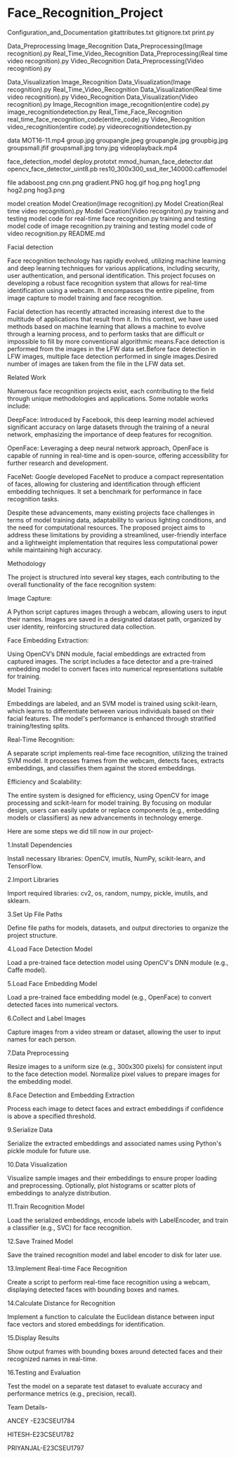 # Face_Recognition_Project

Configuration_and_Documentation
gitattributes.txt
gitignore.txt
print.py


Data_Preprocessing
Image_Recognition
Data_Preprocessing(Image recognition).py
Real_Time_Video_Recognition
Data_Preprocessing(Real time video recognition).py
Video_Recognition
Data_Preprocessing(Video recognition).py

Data_Visualization
Image_Recognition
Data_Visualization(Image recognition).py
Real_Time_Video_Recognition
Data_Visualization(Real time video recognition).py
Video_Recognition
Data_Visualization(Video recognition).py
Image_Recognition
image_recognition(entire code).py
image_recognitiondetection.py
Real_Time_Face_Recognition
real_time_face_recognition_code(entire_code).py
Video_Recognition
video_recognition(entire code).py
videorecognitiondetection.py


data
MOT16-11.mp4
group.jpg
groupangle.jpeg
groupangle.jpg
groupbig.jpg
groupsmall.jfif
groupsmall.jpg
tony.jpg
videoplayback.mp4

face_detection_model
deploy.prototxt
mmod_human_face_detector.dat
opencv_face_detector_uint8.pb
res10_300x300_ssd_iter_140000.caffemodel

file
adaboost.png
cnn.png
gradient.PNG
hog.gif
hog.png
hog1.png
hog2.png
hog3.png


model creation
Model Creation(Image recognition).py
Model Creation(Real time video recognition).py
Model Creation(Video recogniton).py
training and testing model code for real-time face recognition.py
training and testing model code of image recognition.py
training and testing model code of video recognition.py
README.md










Facial detection

 

Face recognition technology has rapidly evolved, utilizing machine learning and deep learning techniques for various applications, including security, user authentication, and personal identification. This project focuses on developing a robust face recognition system that allows for real-time identification using a webcam. It encompasses the entire pipeline, from image capture to model training and face recognition.

Facial detection has recently attracted increasing interest due to the multitude of applications that result from it. In this context, we have used methods based on machine learning that allows a machine to evolve through a learning process, and to perform tasks that are difficult or impossible to fill by more conventional algorithmic means.Face detection is performed from the images in the LFW data set.Before face detection in LFW images, multiple face detection performed in single images.Desired number of images are taken from the file in the LFW data set.

 

Related Work

Numerous face recognition projects exist, each contributing to the field through unique methodologies and applications. Some notable works include:

 

DeepFace: Introduced by Facebook, this deep learning model achieved significant accuracy on large datasets through the training of a neural network, emphasizing the importance of deep features for recognition.

 

OpenFace: Leveraging a deep neural network approach, OpenFace is capable of running in real-time and is open-source, offering accessibility for further research and development.

 

FaceNet: Google developed FaceNet to produce a compact representation of faces, allowing for clustering and identification through efficient embedding techniques. It set a benchmark for performance in face recognition tasks.

 

Despite these advancements, many existing projects face challenges in terms of model training data, adaptability to various lighting conditions, and the need for computational resources. The proposed project aims to address these limitations by providing a streamlined, user-friendly interface and a lightweight implementation that requires less computational power while maintaining high accuracy.

 

Methodology

The project is structured into several key stages, each contributing to the overall functionality of the face recognition system:

 

Image Capture:

A Python script captures images through a webcam, allowing users to input their names. Images are saved in a designated dataset path, organized by user identity, reinforcing structured data collection.

Face Embedding Extraction:

Using OpenCV’s DNN module, facial embeddings are extracted from captured images. The script includes a face detector and a pre-trained embedding model to convert faces into numerical representations suitable for training.

Model Training:

Embeddings are labeled, and an SVM model is trained using scikit-learn, which learns to differentiate between various individuals based on their facial features. The model's performance is enhanced through stratified training/testing splits.

Real-Time Recognition:

A separate script implements real-time face recognition, utilizing the trained SVM model. It processes frames from the webcam, detects faces, extracts embeddings, and classifies them against the stored embeddings.

Efficiency and Scalability:

The entire system is designed for efficiency, using OpenCV for image processing and scikit-learn for model training. By focusing on modular design, users can easily update or replace components (e.g., embedding models or classifiers) as new advancements in technology emerge.

 

Here are some steps we did till now in our project-

1.Install Dependencies

Install necessary libraries: OpenCV, imutils, NumPy, scikit-learn, and TensorFlow.

2.Import Libraries

Import required libraries: cv2, os, random, numpy, pickle, imutils, and sklearn.

3.Set Up File Paths

Define file paths for models, datasets, and output directories to organize the project structure.

4.Load Face Detection Model

Load a pre-trained face detection model using OpenCV's DNN module (e.g., Caffe model).

5.Load Face Embedding Model

Load a pre-trained face embedding model (e.g., OpenFace) to convert detected faces into numerical vectors.

6.Collect and Label Images

Capture images from a video stream or dataset, allowing the user to input names for each person.

7.Data Preprocessing

Resize images to a uniform size (e.g., 300x300 pixels) for consistent input to the face detection model.
Normalize pixel values to prepare images for the embedding model.

8.Face Detection and Embedding Extraction

Process each image to detect faces and extract embeddings if confidence is above a specified threshold.

9.Serialize Data

Serialize the extracted embeddings and associated names using Python's pickle module for future use.

10.Data Visualization

Visualize sample images and their embeddings to ensure proper loading and preprocessing.
Optionally, plot histograms or scatter plots of embeddings to analyze distribution.

11.Train Recognition Model

Load the serialized embeddings, encode labels with LabelEncoder, and train a classifier (e.g., SVC) for face recognition.

12.Save Trained Model

Save the trained recognition model and label encoder to disk for later use.

13.Implement Real-time Face Recognition

Create a script to perform real-time face recognition using a webcam, displaying detected faces with bounding boxes and names.

14.Calculate Distance for Recognition

Implement a function to calculate the Euclidean distance between input face vectors and stored embeddings for identification.

15.Display Results

Show output frames with bounding boxes around detected faces and their recognized names in real-time.

16.Testing and Evaluation

Test the model on a separate test dataset to evaluate accuracy and performance metrics (e.g., precision, recall).
 

 

 

Team Details-

ANCEY -E23CSEU1784

HITESH-E23CSEU1782

PRIYANJAL-E23CSEU1797

 

 

 

 
